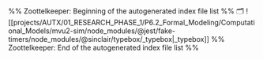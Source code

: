 %% Zoottelkeeper: Beginning of the autogenerated index file list  %%
🗂️ ![[projects/AUTX/01_RESEARCH_PHASE_1/P6.2_Formal_Modeling/Computational_Models/mvu2-sim/node_modules/@jest/fake-timers/node_modules/@sinclair/typebox/_typebox|_typebox]]
%% Zoottelkeeper: End of the autogenerated index file list  %%
